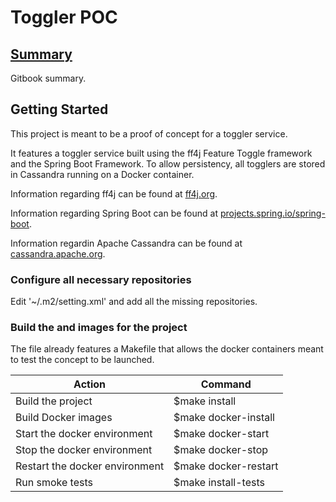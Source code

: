 # Toggler POC
## [Summary](./SUMMARY.md)
Gitbook summary.

## Getting Started
This project is meant to be a proof of concept for a toggler service.

It features a toggler service built using the ff4j Feature Toggle framework and the Spring Boot Framework.
To allow persistency, all togglers are stored in Cassandra running on a Docker container.

Information regarding ff4j can be found at [ff4j.org](http://ff4j.org).

Information regarding Spring Boot can be found at [projects.spring.io/spring-boot](https://projects.spring.io/spring-boot/).

Information regardin Apache Cassandra can be found at [cassandra.apache.org](http://cassandra.apache.org/).

### Configure all necessary repositories 

Edit '~/.m2/setting.xml' and add all the missing repositories.

### Build the  and images for the project

The file already features a Makefile that allows the docker containers meant to test the concept to be launched.

| Action                        | Command              |
|-------------------------------|----------------------|
|Build the project              | $make install        |
|Build Docker images            | $make docker-install |
|Start the docker environment   | $make docker-start   |
|Stop the docker environment    | $make docker-stop    |
|Restart the docker environment | $make docker-restart |
|Run smoke tests                | $make install-tests  |

